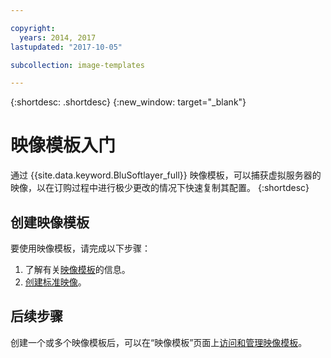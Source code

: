 ```yaml
---

copyright:
  years: 2014, 2017
lastupdated: "2017-10-05"

subcollection: image-templates

---
```


{:shortdesc: .shortdesc}
{:new_window: target="_blank"}

# 映像模板入门

通过 {{site.data.keyword.BluSoftlayer_full}} 映像模板，可以捕获虚拟服务器的映像，以在订购过程中进行极少更改的情况下快速复制其配置。
{:shortdesc}


## 创建映像模板

要使用映像模板，请完成以下步骤：
1. 了解有关[映像模板](/docs/infrastructure/image-templates?topic=image-templates-about-image-templates)的信息。
2. [创建标准映像](/docs/infrastructure/image-templates?topic=image-templates-creating-an-image-template)。

## 后续步骤

创建一个或多个映像模板后，可以在“映像模板”页面上[访问和管理映像模板](/docs/infrastructure/image-templates?topic=image-templates-managing-images-from-the-image-templates-page)。
